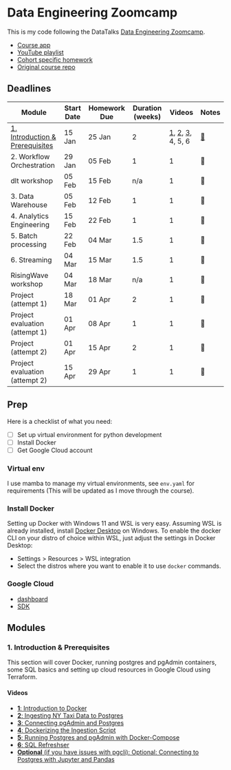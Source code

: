 # Data Engineering Zoomcamp

This is my code following the DataTalks [Data Engineering Zoomcamp](https://github.com/DataTalksClub/data-engineering-zoomcamp).

- [Course app](https://dezoomcamp.streamlit.app)
- [YouTube playlist](https://www.youtube.com/playlist?list=PL3MmuxUbc_hJed7dXYoJw8DoCuVHhGEQb)
- [Cohort specific homework](https://github.com/DataTalksClub/data-engineering-zoomcamp/blob/main/cohorts/2024)
- [Original course repo](https://github.com/DataTalksClub/data-engineering-zoomcamp)

## Deadlines

| Module                                                                                                                      | Start Date | Homework Due | Duration (weeks) | Videos                                                                                                  | Notes                                     |
| --------------------------------------------------------------------------------------------------------------------------- | ---------- | ------------ | ---------------- | ------------------------------------------------------------------------------------------------------- | ----------------------------------------- |
| [1. Introduction & Prerequisites](https://github.com/DataTalksClub/data-engineering-zoomcamp/tree/main/01-docker-terraform) | 15 Jan     | 25 Jan       | 2                | [1](https://youtu.be/EYNwNlOrpr0), [2](https://youtu.be/2JM-ziJt0WI), [3](https://youtu.be/hCAIVe9N0ow), 4, 5, 6 | [📝](./modules/1_intro_prereqs/notes.md) |
| 2. Workflow Orchestration                                                                                                   | 29 Jan     | 05 Feb       | 1                | 1                                                                                                       | 📝                                       |
| dlt workshop                                                                                                                | 05 Feb     | 15 Feb       | n/a              | 1                                                                                                       | 📝                                       |
| 3. Data Warehouse                                                                                                           | 05 Feb     | 12 Feb       | 1                | 1                                                                                                       | 📝                                       |
| 4. Analytics Engineering                                                                                                    | 15 Feb     | 22 Feb       | 1                | 1                                                                                                       | 📝                                       |
| 5. Batch processing                                                                                                         | 22 Feb     | 04 Mar       | 1.5              | 1                                                                                                       | 📝                                       |
| 6. Streaming                                                                                                                | 04 Mar     | 15 Mar       | 1.5              | 1                                                                                                       | 📝                                       |
| RisingWave workshop                                                                                                         | 04 Mar     | 18 Mar       | n/a              | 1                                                                                                       | 📝                                       |
| Project (attempt 1)                                                                                                         | 18 Mar     | 01 Apr       | 2                | 1                                                                                                       | 📝                                       |
| Project evaluation (attempt 1)                                                                                              | 01 Apr     | 08 Apr       | 1                | 1                                                                                                       | 📝                                       |
| Project (attempt 2)                                                                                                         | 01 Apr     | 15 Apr       | 2                | 1                                                                                                       | 📝                                       |
| Project evaluation (attempt 2)                                                                                              | 15 Apr     | 29 Apr       | 1                | 1                                                                                                       | 📝                                       |


## Prep

Here is a checklist of what you need:
- [ ] Set up virtual environment for python development
- [ ] Install Docker
- [ ] Get Google Cloud account

### Virtual env

I use mamba to manage my virtual environments, see `env.yaml` for requirements (This will be updated as I move through the course).


### Install Docker

Setting up Docker with Windows 11 and WSL is very easy. Assuming WSL is  already installed, install [Docker Desktop](https://www.docker.com/products/docker-desktop/) on Windows. 
To enable the docker CLI on your distro of choice within WSL, just adjust the settings in Docker Desktop:
- Settings > Resources > WSL integration
- Select the distros where you want to enable it to use `docker` commands.

### Google Cloud

- [dashboard](https://console.cloud.google.com/welcome)
- [SDK](https://cloud.google.com/sdk/docs/install#linux)

<!-- Before course starts:
- [x] Docker Desktop installed
- [x] Env with python (I use mamba)
- [x] Get a Google Cloud account ([dashboard](https://console.cloud.google.com/welcome))
- [ ] Install Google Cloud [SDK](https://cloud.google.com/sdk/docs/install#linux)
    - Assuming they mean the CLI? Do I really need this?
- [ ] Install [Terraform](https://developer.hashicorp.com/terraform/install?product_intent=terraform) (try [OpenTofu](https://opentofu.org/docs/intro/install/deb/))
    - Can I only install it in my env (`mamba install conda-forge::terraform`)? -->

## Modules

### 1. Introduction & Prerequisites

This section will cover Docker, running postgres and pgAdmin containers, some SQL basics and setting up cloud resources in Google Cloud using Terraform.

#### Videos
- [**1**: Introduction to Docker](https://youtu.be/EYNwNlOrpr0)
- [**2**: Ingesting NY Taxi Data to Postgres](https://youtu.be/2JM-ziJt0WI) 
- [**3**: Connecting pgAdmin and Postgres](https://youtu.be/hCAIVe9N0ow)
- [**4**: Dockerizing the Ingestion Script](https://youtu.be/B1WwATwf-vY)
- [**5**: Running Postgres and pgAdmin with Docker-Compose](https://youtu.be/hKI6PkPhpa0)
- [**6**: SQL Refreshser](https://youtu.be/QEcps_iskgg)
- [**Optional** (if you have issues with pgcli): Optional: Connecting to Postgres with Jupyter and Pandas](https://youtu.be/3IkfkTwqHx4)